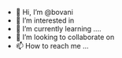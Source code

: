 - 👋 Hi, I’m @bovani 
- 👀 I’m interested in 
- 🌱 I’m currently learning ....
- 💞️ I’m looking to collaborate on 
- 📫 How to reach me ...

<!---
bovani/bovani is a ✨ special ✨ repository because its `README.md` (this file) appears on your GitHub profile.
You can click the Preview link to take a look at your changes.
--->
